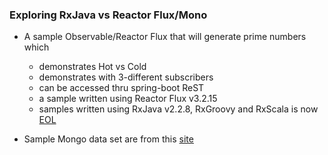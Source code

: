 ### Exploring RxJava vs Reactor Flux/Mono

 - A sample Observable/Reactor Flux that will generate prime numbers which
   - demonstrates Hot vs Cold 
   - demonstrates with 3-different subscribers
   - can be accessed thru spring-boot ReST 
   - a sample written using Reactor Flux v3.2.15
   - samples written using RxJava v2.2.8, RxGroovy and RxScala is now [EOL](https://github.com/ReactiveX/RxScala) 

 - Sample Mongo data set are from this [site](https://github.com/ozlerhakan/mongodb-json-files) 

















